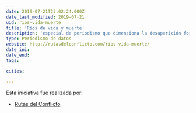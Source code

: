 ```yaml
---
date: 2019-07-21T23:02:24.000Z
date_last_modified: 2019-07-21
uid: rios-vida-muerte
title: 'Ríos de vida y muerte'
description: 'especial de periodismo que dimensiona la desaparición forzada en los ríos de Colombia.'
type: Periodismo de datos
website: http://rutasdelconflicto.com/rios-vida-muerte/
date_ini: 
date_end: 
tags:

cities: 

---
```


Esta iniciativa fue realizada por:

- [Rutas del Conflicto](/organizaciones/rutas-del-conflicto)
